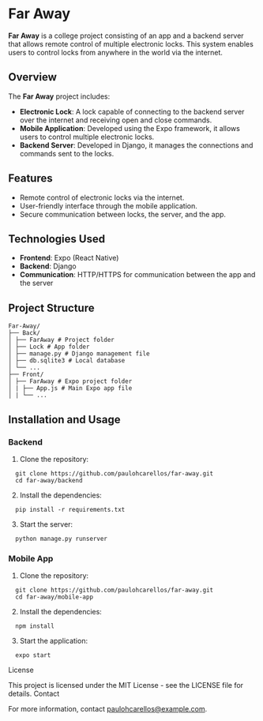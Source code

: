 # Far Away

**Far Away** is a college project consisting of an app and a backend server that allows remote control of multiple electronic locks. This system enables users to control locks from anywhere in the world via the internet.

## Overview

The **Far Away** project includes:

- **Electronic Lock**: A lock capable of connecting to the backend server over the internet and receiving open and close commands.
- **Mobile Application**: Developed using the Expo framework, it allows users to control multiple electronic locks.
- **Backend Server**: Developed in Django, it manages the connections and commands sent to the locks.

## Features

- Remote control of electronic locks via the internet.
- User-friendly interface through the mobile application.
- Secure communication between locks, the server, and the app.

## Technologies Used

- **Frontend**: Expo (React Native)
- **Backend**: Django
- **Communication**: HTTP/HTTPS for communication between the app and the server

## Project Structure
```
Far-Away/
├── Back/
│ ├── FarAway # Project folder
│ ├── Lock # App folder
│ ├── manage.py # Django management file
│ ├── db.sqlite3 # Local database
│ └── ...
├── Front/
│ ├── FarAway # Expo project folder
│ | ├── App.js # Main Expo app file
│ | └── ...
```
## Installation and Usage

### Backend

1. Clone the repository:
```
  git clone https://github.com/paulohcarellos/far-away.git
  cd far-away/backend
```
2. Install the dependencies:
```
  pip install -r requirements.txt
```
3. Start the server:
```
  python manage.py runserver
```
### Mobile App

1. Clone the repository:
```
  git clone https://github.com/paulohcarellos/far-away.git
  cd far-away/mobile-app
```
2. Install the dependencies:
```
  npm install
```
3. Start the application:
```
  expo start
```

License

This project is licensed under the MIT License - see the LICENSE file for details.
Contact

For more information, contact paulohcarellos@example.com.
